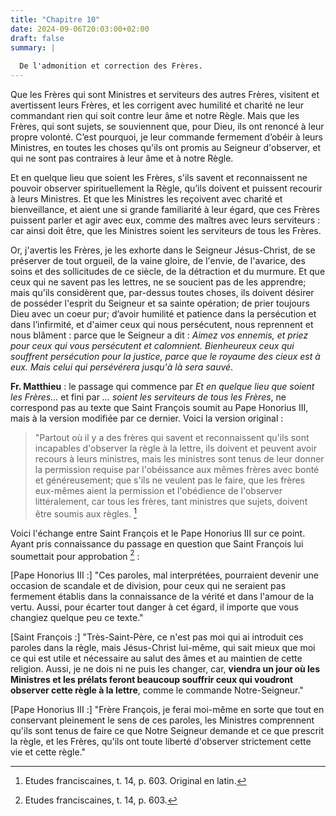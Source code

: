 ```yaml
---
title: "Chapitre 10"
date: 2024-09-06T20:03:00+02:00
draft: false
summary: |
  
  De l'admonition et correction des Frères.
---
```



Que les Frères qui sont Ministres et serviteurs des autres Frères, visitent et avertissent leurs Frères, et les corrigent avec humilité et charité ne leur commandant rien qui soit contre leur âme et notre Règle. Mais que les Frères, qui sont sujets, se souviennent que, pour Dieu, ils ont renoncé à leur propre volonté. C’est pourquoi, je leur commande fermement d’obéir à leurs Ministres, en toutes les choses qu'ils ont promis au Seigneur d'observer, et qui ne sont pas contraires à leur âme et à notre Règle. 

Et en quelque lieu que soient les Frères, s'ils savent et reconnaissent ne pouvoir observer spirituellement la Règle, qu’ils doivent et puissent recourir à leurs Ministres. Et que les Ministres les reçoivent avec charité et bienveillance, et aient une si grande familiarité à leur égard, que ces Frères puissent parler et agir avec eux, comme des maîtres avec leurs serviteurs : car ainsi doit être, que les Ministres soient les serviteurs de tous les Frères.

Or, j'avertis les Frères, je les exhorte dans le Seigneur Jésus-Christ, de se préserver de tout orgueil, de la vaine gloire, de l'envie, de l'avarice, des soins et des sollicitudes de ce siècle, de la détraction et du murmure. Et que ceux qui ne savent pas les lettres, ne se soucient pas de les apprendre; mais qu'ils considèrent que, par-dessus toutes choses, ils doivent désirer de posséder l'esprit du Seigneur et sa sainte opération; de prier toujours Dieu avec un coeur pur; d’avoir humilité et patience dans la persécution et dans l’infirmité, et d'aimer ceux qui nous persécutent, nous reprennent et nous blâment : parce que le Seigneur a dit : *Aimez vos ennemis, et priez pour ceux qui vous persécutent et calomnient. Bienheureux ceux qui souffrent persécution pour la justice, parce que le royaume des cieux est à eux. Mais celui qui persévérera jusqu'à là sera sauvé*.

**Fr. Matthieu** : le passage qui commence par *Et en quelque lieu que soient les Frères...* et fini par *... soient les serviteurs de tous les Frères*, ne correspond pas au texte que Saint François soumit au Pape Honorius III, mais à la version modifiée par ce dernier. Voici la version original :

> "Partout où il y a des frères qui savent et reconnaissent qu'ils sont incapables d'observer la règle à la lettre, ils doivent et peuvent avoir recours à leurs ministres, mais les ministres sont tenus de leur donner la permission requise par l'obéissance aux mêmes frères avec bonté et généreusement; que s'ils ne veulent pas le faire, que les frères eux-mêmes aient la permission et l'obédience de l'observer littéralement, car tous les frères, tant ministres que sujets, doivent être soumis aux règles. [^1]

[^1]: Etudes franciscaines, t. 14, p. 603. Original en latin.

Voici l'échange entre Saint François et le Pape Honorius III sur ce point. Ayant pris connaissance du passage en question que Saint François lui soumettait pour approbation [^2] :

[Pape Honorius III :] "Ces paroles, mal interprétées, pourraient devenir une occasion de scandale et de division, pour ceux qui ne seraient pas fermement établis dans la connaissance de la vérité et dans l'amour de la vertu. Aussi, pour écarter tout danger à cet égard, il importe que vous changiez quelque peu ce texte."

[Saint François :] "Très-Saint-Père, ce n'est pas moi qui ai introduit ces paroles dans la règle, mais Jésus-Christ lui-même, qui sait mieux que moi ce qui est utile et nécessaire au salut des âmes et au maintien de cette religion. Aussi, je ne dois ni ne puis les changer, car, **viendra un jour où les Ministres et les prélats feront beaucoup souffrir ceux qui voudront observer cette règle à la lettre**, comme le commande Notre-Seigneur."

[Pape Honorius III :] "Frère François, je ferai moi-même en sorte que tout en conservant pleinement le sens de ces paroles, les Ministres comprennent qu'ils sont tenus de faire ce que Notre Seigneur demande et ce que prescrit la règle, et les Frères, qu'ils ont toute liberté d'observer strictement cette vie et cette règle."

[^2]: Etudes franciscaines, t. 14, p. 603.
